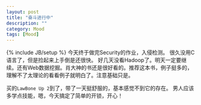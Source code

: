 ```yaml
---
layout: post
title: "奋斗进行中"
description: ""
category: Mood
tags: [Mood]
---
```

{% include JB/setup %}
今天终于做完Security的作业，入侵检测。
很久没用C语言了，但是捡起来上手倒是还很快。
好几天没看Hadoop了。明天一定要继续。还有Web数据挖掘。肖大神的书还是很好看的。推荐这本书，例子挺多的，理解不了太理论的看看例子就明白了。注意基础只是。

买的`LawBone Up 2`到了，带了一天挺舒服的，基本感觉不到它的存在。
男人应该多学点技能，嗯，今天搞定了简单的开锁，开心！